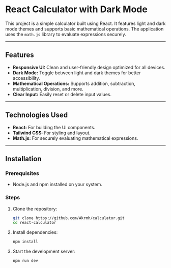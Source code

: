 # React Calculator with Dark Mode

This project is a simple calculator built using React. It features light and dark mode themes and supports basic mathematical operations. The application uses the `math.js` library to evaluate expressions securely.

---

## Features

- **Responsive UI:** Clean and user-friendly design optimized for all devices.
- **Dark Mode:** Toggle between light and dark themes for better accessibility.
- **Mathematical Operations:** Supports addition, subtraction, multiplication, division, and more.
- **Clear Input:** Easily reset or delete input values.

---

## Technologies Used

- **React:** For building the UI components.
- **Tailwind CSS:** For styling and layout.
- **Math.js:** For securely evaluating mathematical expressions.

---

## Installation

### Prerequisites
- Node.js and npm installed on your system.

### Steps

1. Clone the repository:
   ```bash
   git clone https://github.com/Akrmh/calculator.git
   cd react-calculator

2. Install dependencies:
   ```bash
   npm install

3. Start the development server:
   ```bash
   npm run dev




